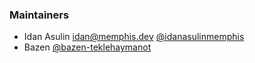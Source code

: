 ### Maintainers
  - Idan Asulin <idan@memphis.dev> [@idanasulinmemphis](https://github.com/idanasulinmemphis)
  - Bazen [@bazen-teklehaymanot](https://github.com/bazen-teklehaymanot)